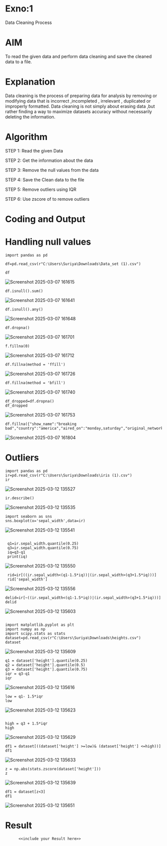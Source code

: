# Exno:1
Data Cleaning Process

# AIM
To read the given data and perform data cleaning and save the cleaned data to a file.

# Explanation
Data cleaning is the process of preparing data for analysis by removing or modifying data that is incorrect ,incompleted , irrelevant , duplicated or improperly formatted. Data cleaning is not simply about erasing data ,but rather finding a way to maximize datasets accuracy without necessarily deleting the information.

# Algorithm
STEP 1: Read the given Data

STEP 2: Get the information about the data

STEP 3: Remove the null values from the data

STEP 4: Save the Clean data to the file

STEP 5: Remove outliers using IQR

STEP 6: Use zscore of to remove outliers

# Coding and Output
# Handling null values
```
import pandas as pd

df=pd.read_csv(r"C:\Users\Suriya\Downloads\Data_set (1).csv")

df
```
![Screenshot 2025-03-07 161615](https://github.com/user-attachments/assets/9fad49da-8d90-4acc-b34a-45f76896e269)


```
df.isnull().sum()
```

![Screenshot 2025-03-07 161641](https://github.com/user-attachments/assets/1d9eddb9-ef17-43ea-b30e-0f2c18320d63)

```
df.isnull().any()
```
![Screenshot 2025-03-07 161648](https://github.com/user-attachments/assets/8f68870d-5c6d-41f0-b34c-9c111477ce7c)


```
df.dropna()
```
![Screenshot 2025-03-07 161701](https://github.com/user-attachments/assets/87353643-c8ae-4806-8f98-c55bd561fa09)


```
f.fillna(0)
```

![Screenshot 2025-03-07 161712](https://github.com/user-attachments/assets/92ce54c8-0447-441b-871d-7cf16ac40b6c)


```
df.fillna(method = 'ffill')
```

![Screenshot 2025-03-07 161726](https://github.com/user-attachments/assets/77e45662-6e44-4a44-b78e-866aa37f8331)


```
df.fillna(method = 'bfill')
```

![Screenshot 2025-03-07 161740](https://github.com/user-attachments/assets/39b735d5-3143-4b5f-9528-b0299d13119e)


```
df_dropped=df.dropna()
df_dropped
```
![Screenshot 2025-03-07 161753](https://github.com/user-attachments/assets/f645139f-c740-407d-add3-f8cee42624d6)


```
df.fillna({"show_name":"breaking bad","country":"america","aired_on":"monday,saturday","original_network":"KBS2","rating":9.6,"current_overall_rank":880.0,"lifetime_popularity_rank":1,"watchers":126795.0})
```

![Screenshot 2025-03-07 161804](https://github.com/user-attachments/assets/c8c082bb-7394-48de-b370-b190804e8014)



# Outliers

```
import pandas as pd
ir=pd.read_csv(r"C:\Users\Suriya\Downloads\iris (1).csv")
ir
```
![Screenshot 2025-03-12 135527](https://github.com/user-attachments/assets/2c9a3093-22d9-4675-9e04-5199303e3d77)


```
ir.describe()
```

![Screenshot 2025-03-12 135535](https://github.com/user-attachments/assets/b7bf04db-d7c2-450d-b23e-55372aa30df9)


```
import seaborn as sns
sns.boxplot(x='sepal_width',data=ir)
```
![Screenshot 2025-03-12 135541](https://github.com/user-attachments/assets/6b44e9f0-bc43-425e-9979-d91cd5d7db1d)



```

 q1=ir.sepal_width.quantile(0.25)
 q3=ir.sepal_width.quantile(0.75)
 iq=q3-q1
 print(iq)
```

![Screenshot 2025-03-12 135550](https://github.com/user-attachments/assets/4988ddea-d01d-4489-973d-547f7410d052)


```
 rid=ir[((ir.sepal_width<(q1-1.5*iq))|(ir.sepal_width>(q3+1.5*iq)))]
 rid['sepal_width']
```
![Screenshot 2025-03-12 135556](https://github.com/user-attachments/assets/bd064582-6021-4024-8b30-27ea4deca1a4)


```
delid=ir[~((ir.sepal_width<(q1-1.5*iq))|(ir.sepal_width>(q3+1.5*iq)))]
delid
```

![Screenshot 2025-03-12 135603](https://github.com/user-attachments/assets/bdab787b-a2d7-40ea-8d5b-e056f3273ebd)


```

import matplotlib.pyplot as plt
import numpy as np
import scipy.stats as stats
dataset=pd.read_csv(r"C:\Users\Suriya\Downloads\heights.csv")
dataset

```
![Screenshot 2025-03-12 135609](https://github.com/user-attachments/assets/6d9491cd-1309-4b11-a1bf-299878b8df1f)



```
q1 = dataset['height'].quantile(0.25)
q2 = dataset['height'].quantile(0.5)
q3 = dataset['height'].quantile(0.75)
iqr = q3-q1
iqr
```

![Screenshot 2025-03-12 135616](https://github.com/user-attachments/assets/4dd4c98f-b33b-46e4-83e4-2d5368aeddc6)

```
low = q1- 1.5*iqr
low
```
![Screenshot 2025-03-12 135623](https://github.com/user-attachments/assets/da2b43da-3102-4638-9333-84d4ec86f068)



```

high = q3 + 1.5*iqr
high
```

![Screenshot 2025-03-12 135629](https://github.com/user-attachments/assets/aee6bcf3-e614-4830-bfda-96b81d944294)

```
df1 = dataset[((dataset['height'] >=low)& (dataset['height'] <=high))]
df1
```
![Screenshot 2025-03-12 135633](https://github.com/user-attachments/assets/5d5da814-64ac-4aac-a60a-7ac7f847e634)


```
z = np.abs(stats.zscore(dataset['height']))
z
```

![Screenshot 2025-03-12 135639](https://github.com/user-attachments/assets/47c3da53-4545-4b85-98ea-64a61c963d78)


```
df1 = dataset[z<3]
df1
```  

![Screenshot 2025-03-12 135651](https://github.com/user-attachments/assets/10950a74-04a2-421d-9e89-9302e1c8d0ec)




# Result
          <<include your Result here>>
